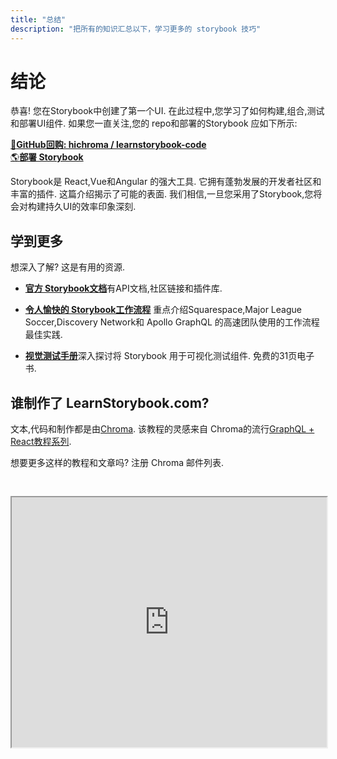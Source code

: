 ```yaml
---
title: "总结"
description: "把所有的知识汇总以下，学习更多的 storybook 技巧"
---
```

# 结论

恭喜! 您在Storybook中创建了第一个UI. 在此过程中,您学习了如何构建,组合,测试和部署UI组件. 如果您一直关注,您的 repo和部署的Storybook 应如下所示: 

[📕**GitHub回购: hichroma / learnstorybook-code**](https://github.com/chromaui/learnstorybook-code)
<br/>
[🌎**部署 Storybook**](https://clever-banach-415c03.netlify.com/)

Storybook是 React,Vue和Angular 的强大工具. 它拥有蓬勃发展的开发者社区和丰富的插件. 这篇介绍揭示了可能的表面. 我们相信,一旦您采用了Storybook,您将会对构建持久UI的效率印象深刻. 

## 学到更多

想深入了解? 这是有用的资源. 

-   [**官方 Storybook文档**](https://storybook.js.org/basics/introduction/)有API文档,社区链接和插件库. 

-   [**令人愉快的 Storybook工作流程**](https://blog.hichroma.com/the-delightful-storybook-workflow-b322b76fd07) 重点介绍Squarespace,Major League Soccer,Discovery Network和 Apollo GraphQL 的高速团队使用的工作流程最佳实践. 

-   [**视觉测试手册**](https://www.chromaticqa.com/book/visual-testing-handbook)深入探讨将 Storybook 用于可视化测试组件. 免费的31页电子书. 

## 谁制作了 LearnStorybook.com?

文本,代码和制作都是由[Chroma](http://blog.hichroma.com/). 该教程的灵感来自 Chroma的流行[GraphQL + React教程系列](https://blog.hichroma.com/graphql-react-tutorial-part-1-6-d0691af25858). 

想要更多这样的教程和文章吗? 注册 Chroma 邮件列表. 

<iframe style="height:400px;width:100%;max-width:800px;margin:30px auto;" src="https://upscri.be/bface0?as_embed"></iframe>
